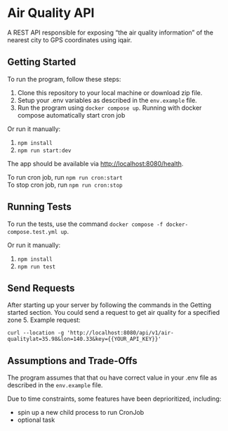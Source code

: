 # Air Quality API
A REST API responsible for exposing “the air quality information” of the nearest city to GPS coordinates using iqair.

## Getting Started

To run the program, follow these steps:

1. Clone this repository to your local machine or download zip file.
1. Setup your .env variables as described in the `env.example` file.
1. Run the program using `docker compose up`.
Running with docker compose automatically start cron job

Or run it manually:
1. `npm install`
1. `npm run start:dev`

The app should be available via [http://localhost:8080/health](http://localhost:8080/health).

To run cron job, run `npm run cron:start`  
To stop cron job, run `npm run cron:stop`


## Running Tests
To run the tests, use the command `docker compose -f docker-compose.test.yml up`.

Or run it manually:
1. `npm install`
1. `npm run test`

## Send Requests
After starting up your server by following the commands in the Getting started section.
You could send a request to get air quality for a specified zone
5. Example request:
```
curl --location -g 'http://localhost:8080/api/v1/air-qualitylat=35.98&lon=140.33&key={{YOUR_API_KEY}}'
```


## Assumptions and Trade-Offs

The program assumes that that ou have correct value in your .env file as described in the `env.example` file.

Due to time constraints, some features have been deprioritized, including:

* spin up a new child process to run CronJob
* optional task
